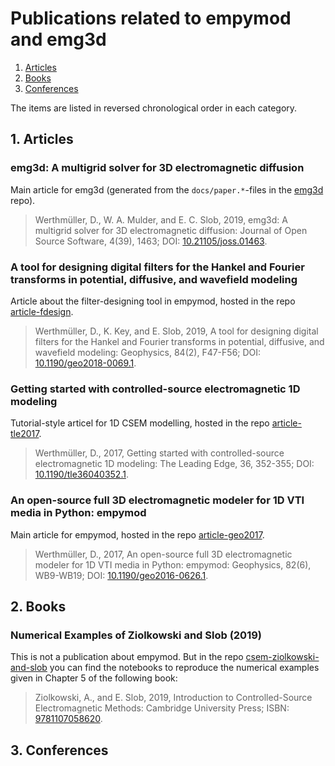 # Publications related to empymod and emg3d

1. [Articles](#user-content-1-articles)
2. [Books](#user-content-2-books)
3. [Conferences](#user-content-3-conferences)

The items are listed in reversed chronological order in each category.


## 1. Articles


### emg3d: A multigrid solver for 3D electromagnetic diffusion

Main article for emg3d (generated from the ``docs/paper.*``-files in the
[emg3d](https://github.com/empymod/emg3d) repo).

> Werthmüller, D., W. A. Mulder, and E. C. Slob, 2019,
> emg3d: A multigrid solver for 3D electromagnetic diffusion:
> Journal of Open Source Software, 4(39), 1463;
> DOI: [10.21105/joss.01463](http://doi.org/10.21105/joss.01463).


### A tool for designing digital filters for the Hankel and Fourier transforms in potential, diffusive, and wavefield modeling

Article about the filter-designing tool in empymod, hosted in the repo
[article-fdesign](https://github.com/empymod/article-fdesign).

> Werthmüller, D., K. Key, and E. Slob, 2019,
> A tool for designing digital filters for the Hankel and Fourier transforms in
> potential, diffusive, and wavefield modeling:
> Geophysics, 84(2), F47-F56;
> DOI: [10.1190/geo2018-0069.1](http://doi.org/10.1190/geo2018-0069.1).


### Getting started with controlled-source electromagnetic 1D modeling

Tutorial-style articel for 1D CSEM modelling, hosted in the repo
[article-tle2017](https://github.com/empymod/article-tle2017).

> Werthmüller, D., 2017,
> Getting started with controlled-source electromagnetic 1D modeling:
> The Leading Edge, 36, 352-355;
> DOI: [10.1190/tle36040352.1](http://dx.doi.org/10.1190/tle36040352.1).


### An open-source full 3D electromagnetic modeler for 1D VTI media in Python: empymod

Main article for empymod, hosted in the repo
[article-geo2017](https://github.com/empymod/article-geo2017).

> Werthmüller, D., 2017,
> An open-source full 3D electromagnetic modeler for 1D VTI media in Python:
> empymod:
> Geophysics, 82(6), WB9-WB19;
> DOI: [10.1190/geo2016-0626.1](http://doi.org/10.1190/geo2016-0626.1).


## 2. Books


### Numerical Examples of Ziolkowski and Slob (2019)

This is not a publication about empymod. But in the repo
[csem-ziolkowski-and-slob](https://github.com/empymod/csem-ziolkowski-and-slob)
you can find the notebooks to reproduce the numerical examples given in Chapter
5 of the following book:

> Ziolkowski, A., and E. Slob, 2019,
> Introduction to Controlled-Source Electromagnetic Methods:
> Cambridge University Press;
> ISBN: [9781107058620](https://www.cambridge.org/9781107058620).


## 3. Conferences

